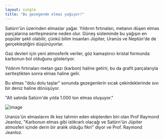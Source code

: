 ```yaml
---
layout: single
title: "Bu gezegende elmas yağıyor!"
---
```

Satürn'ün üzerinden elmaslar yağar. Yıldırım fırtınaları, metanın düşen elmas parçalarına sertleşmesine neden olur. Güneş sisteminde bu yağışın en popüler şekli olabilir, çünkü bilim insanları Jüpiter, Uranüs ve Neptün'de de gerçekleştiğini düşünüyorlar.

Gaz devleri için yeni atmosferik veriler, göz kamaştırıcı kristal formunda karbonun bol olduğunu gösteriyor.

Yıldırım fırtınaları metan gazı (karbon) haline getirir, bu da grafit parçalarıyla sertleştikten sonra elmas haline gelir.

Bu elmas "dolu dolu taşlar" sonunda gezegenlerin sıcak çekirdeklerinde sıvı bir deniz haline dönüşüyor.

"Alt satırda Satürn'de yılda 1.000 ton elmas oluşuyor."

![image](https://d1o50x50snmhul.cloudfront.net/wp-content/uploads/2013/10/dn24377-1_800.jpg)


Uranüs'ün elmaslarını ilk kez tahmin eden ekiplerden biri olan Prof Raymond Jeanloz, "Karbonun elmas gibi istikrarlı olacağı ve Satürn'ün Jüpiter atmosferi içinde derin bir aralık olduğu fikri" diyor ve Prof. Raymond Jeanloz.
